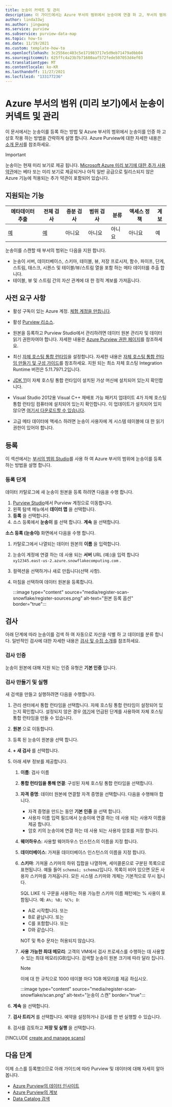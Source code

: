 ```yaml
---
title: 눈송이 커넥트 및 관리
description: 이 가이드에서는 Azure 부서의 범위에서 눈송이에 연결 하 고, 부서의 범위의 기능을 사용 하 여 눈송이 원본을 검색 하 고 관리 하는 방법을 설명 합니다.
author: linda33wj
ms.author: jingwang
ms.service: purview
ms.subservice: purview-data-map
ms.topic: how-to
ms.date: 11/19/2021
ms.custom: template-how-to
ms.openlocfilehash: 3c2556ec403c5e171983717e5d9eb71479a0bb04
ms.sourcegitcommit: 625ffc4a23b7b71680aaf572fede507053d4ef03
ms.translationtype: MT
ms.contentlocale: ko-KR
ms.lasthandoff: 11/27/2021
ms.locfileid: "133177236"
---
```

# <a name="connect-to-and-manage-snowflake-in-azure-purview-preview"></a>Azure 부서의 범위 (미리 보기)에서 눈송이 커넥트 및 관리

이 문서에서는 눈송이를 등록 하는 방법 및 Azure 부서의 범위에서 눈송이를 인증 하 고 상호 작용 하는 방법을 간략하게 설명 합니다. Azure Purview에 대한 자세한 내용은 [소개 문서](overview.md)를 참조하세요.

> [!IMPORTANT]
> 눈송이는 현재 미리 보기로 제공 됩니다. [Microsoft Azure 미리 보기에 대한 추가 사용 약관](https://azure.microsoft.com/support/legal/preview-supplemental-terms/)에는 베타 또는 미리 보기로 제공되거나 아직 일반 공급으로 릴리스되지 않은 Azure 기능에 적용되는 추가 약관이 포함되어 있습니다.

## <a name="supported-capabilities"></a>지원되는 기능

|**메타데이터 추출**|  **전체 검사**  |**증분 검사**|**범위 검사**|**분류**|**액세스 정책**|**계보**|
|---|---|---|---|---|---|---|
| [예](#register)| [예](#scan)| 아니요 | 아니요 | 아니요 | 아니요| 예|

눈송이를 스캔할 때 부서의 범위는 다음을 지원 합니다.

- 눈송이 서버, 데이터베이스, 스키마, 테이블, 뷰, 저장 프로시저, 함수, 파이프, 단계, 스트림, 태스크, 시퀀스 및 테이블/뷰/스트림 열을 포함 하는 메타 데이터를 추출 합니다.
- 테이블, 뷰 및 스트림 간의 자산 관계에 대 한 정적 계보를 가져옵니다.

## <a name="prerequisites"></a>사전 요구 사항

* 활성 구독이 있는 Azure 계정. [체험 계정을 만듭니다](https://azure.microsoft.com/free/?WT.mc_id=A261C142F).

* 활성 [Purview 리소스](create-catalog-portal.md).

* 원본을 등록하고 Purview Studio에서 관리하려면 데이터 원본 관리자 및 데이터 읽기 권한자여야 합니다. 자세한 내용은 [Azure Purview 권한 페이지](catalog-permissions.md)를 참조하세요.

* 최신 [자체 호스팅 통합 런타임](https://www.microsoft.com/download/details.aspx?id=39717)을 설정합니다. 자세한 내용은 [자체 호스팅 통합 런타임 만들기 및 구성 가이드](../data-factory/create-self-hosted-integration-runtime.md)를 참조하세요. 지원 되는 최소 자체 호스팅 Integration Runtime 버전은 5.11.7971.2입니다.

* [JDK 11](https://www.oracle.com/java/technologies/javase/jdk11-archive-downloads.html)이 자체 호스팅 통합 런타임이 설치된 가상 머신에 설치되어 있는지 확인합니다.

* Visual Studio 2012용 Visual C++ 재배포 가능 패키지 업데이트 4가 자체 호스팅 통합 런타임 컴퓨터에 설치되어 있는지 확인합니다. 이 업데이트가 설치되어 있지 않으면 [여기서 다운로드할 수 있습니다](https://www.microsoft.com/download/details.aspx?id=30679).

* 고급 메타 데이터에 액세스 하려면 눈송이 사용자에 게 시스템 테이블에 대 한 읽기 권한이 있어야 합니다.

## <a name="register"></a>등록

이 섹션에서는 [부서의 범위 Studio](https://web.purview.azure.com/)를 사용 하 여 Azure 부서의 범위에 눈송이를 등록 하는 방법을 설명 합니다.

### <a name="steps-to-register"></a>등록 단계

데이터 카탈로그에 새 눈송이 원본을 등록 하려면 다음을 수행 합니다.

1. [Purview Studio](https://web.purview.azure.com/resource/)에서 Purview 계정으로 이동합니다.
1. 왼쪽 탐색 메뉴에서 **데이터 맵** 을 선택합니다.
1. **등록** 을 선택합니다.
1. 소스 등록에서 **눈송이** 를 선택 합니다. **계속** 을 선택합니다.

**소스 등록 (눈송이)** 화면에서 다음을 수행 합니다.

1. 카탈로그에서 나열되는 데이터 원본의 **이름** 을 입력합니다.

1. 눈송이 계정에 연결 하는 데 사용 되는 **서버** URL (예:)을 입력 합니다 `xy12345.east-us-2.azure.snowflakecomputing.com` .

1. 컬렉션을 선택하거나 새로 만듭니다(선택 사항).

1. 마침을 선택하여 데이터 원본을 등록합니다.

    :::image type="content" source="media/register-scan-snowflake/register-sources.png" alt-text="원본 등록 옵션" border="true":::

## <a name="scan"></a>검사

아래 단계에 따라 눈송이를 검색 하 여 자동으로 자산을 식별 하 고 데이터를 분류 합니다. 일반적인 검사에 대한 자세한 내용은 [검사 및 수집 소개](concept-scans-and-ingestion.md)를 참조하세요.

### <a name="authentication-for-a-scan"></a>검사 인증

눈송이 원본에 대해 지원 되는 인증 유형은 **기본 인증** 입니다.

### <a name="create-and-run-scan"></a>검사 만들기 및 실행

새 검색을 만들고 실행하려면 다음을 수행합니다.

1. 관리 센터에서 통합 런타임을 선택합니다. 자체 호스팅 통합 런타임이 설정되어 있는지 확인합니다. 설정되지 않은 경우 [여기](./manage-integration-runtimes.md)에 언급된 단계를 사용하여 자체 호스팅 통합 런타임을 만들 수 있습니다.

1. **원본** 으로 이동합니다.

1. 등록 된 눈송이 원본을 선택 합니다.

1. **+ 새 검사** 를 선택합니다.

1. 아래 세부 정보를 제공합니다.

    1. **이름**: 검사 이름

    1. **통합 런타임을 통해 연결**: 구성된 자체 호스팅 통합 런타임을 선택합니다.

    1. **자격 증명**: 데이터 원본에 연결할 자격 증명을 선택합니다. 다음을 수행해야 합니다.
        * 자격 증명을 만드는 동안 **기본 인증** 을 선택 합니다.
        * 사용자 이름 입력 필드에서 눈송이에 연결 하는 데 사용 되는 사용자 이름을 제공 합니다.
        * 암호 키의 눈송이에 연결 하는 데 사용 되는 사용자 암호를 저장 합니다.

    1. **웨어하우스**: 사용할 웨어하우스 인스턴스의 이름을 지정 합니다.

    1. **데이터베이스**: 가져올 데이터베이스 인스턴스의 이름을 지정 합니다.

    1. **스키마**: 가져올 스키마의 하위 집합을 나열하며, 세미콜론으로 구분된 목록으로 표현됩니다. 예들 들어 `schema1; schema2`입니다. 목록이 비어 있으면 모든 사용자 스키마를 가져옵니다. 모든 시스템 스키마와 개체는 기본적으로 무시 됩니다.
        
        SQL LIKE 식 구문을 사용하는 허용 가능한 스키마 이름 패턴에는 % 사용이 포함됩니다. 예: `A%; %B; %C%; D`:
        * A로 시작합니다. 또는
        * B로 끝납니다. 또는
        * C를 포함합니다. 또는
        * D와 같습니다.

        NOT 및 특수 문자는 허용되지 않습니다.

    1. **사용 가능한 최대 메모리**: 고객의 VM에서 검사 프로세스를 수행하는 데 사용할 수 있는 최대 메모리(GB)입니다. 검색할 눈송이 원본 크기에 따라 달라 집니다.

        > [!Note]
        > 이에 대 한 규칙으로 1000 테이블 마다 1GB 메모리를 제공 하십시오.

        :::image type="content" source="media/register-scan-snowflake/scan.png" alt-text="눈송이 스캔" border="true":::

1. **계속** 을 선택합니다.

1. **검사 트리거** 를 선택합니다. 예약을 설정하거나 검사를 한 번 실행할 수 있습니다.

1. 검사를 검토하고 **저장 및 실행** 을 선택합니다.

[!INCLUDE [create and manage scans](includes/view-and-manage-scans.md)]

## <a name="next-steps"></a>다음 단계

이제 소스를 등록했으므로 아래 가이드에 따라 Purview 및 데이터에 대해 자세히 알아봅니다.

- [Azure Purview의 데이터 인사이트](concept-insights.md)
- [Azure Purview의 계보](catalog-lineage-user-guide.md)
- [Data Catalog 검색](how-to-search-catalog.md)
